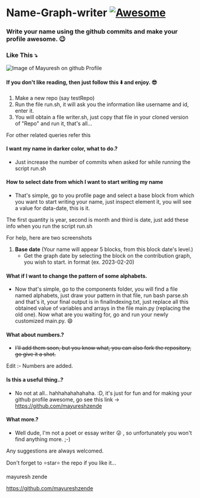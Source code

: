 # Name-Graph-writer [![Awesome](https://cdn.rawgit.com/sindresorhus/awesome/d7305f38d29fed78fa85652e3a63e154dd8e8829/media/badge.svg)](https://github.com/mayureshzende/name-graph)

### Write your name using the github commits and make your profile awesome. :wink:

### Like This :arrow_heading_down:

![Image of Mayuresh on github Profile](https://github.com/mayureshzende/name-graph/blob/master/img/mayreush-graph.png)

#### If you don't like reading, then just follow this :arrow_down: and enjoy. :sunglasses:

1. Make a new repo (say testRepo)
2. Run the file run.sh, it will ask you the information like username and id, enter it.
3. You will obtain a file writer.sh, just copy that file in your cloned version of "Repo" and run it, that's all...

For other related queries refer this

#### I want my name in darker color, what to do.?

- Just increase the number of commits when asked for while running the script run.sh

#### How to select date from which I want to start writing my name

- That's simple, go to you profile page and select a base block from which you want to start writing your name, just inspect element it, you will see a value for data-date, this is it.

The first quantity is year, second is month and third is date, just add these info when you run the script run.sh

For help, here are two screenshots

1. **Base date** (Your name will appear 5 blocks, from this block date's level.)
   - Get the graph date by selecting the block on the contribution graph, you wish to start. in format (ex. 2023-02-20)

#### What if I want to change the pattern of some alphabets.

- Now that's simple, go to the components folder, you will find a file named alphabets, just draw your pattern in that file, run bash parse.sh and that's it, your final output is in finalIndexing.txt, just replace all this obtained value of variables and arrays in the file main.py (replacing the old one). Now what are you waiting for, go and run your newly customized main.py. :smile:

#### What about numbers.?

- ~~I'll add them soon, but you know what, you can also fork the repository, go give it a shot.~~

Edit :- Numbers are added.

#### Is this a useful thing..?

- No not at all.. hahhahahahahaha. :D, it's just for fun and for making your github profile awesome, go see this link -> https://github.com/mayureshzende

#### What more.?

- Well dude, I'm not a poet or essay writer :stuck_out_tongue_winking_eye: , so unfortunately you won't find anything more. ;-)

Any suggestions are always welcomed.

Don't forget to :star:star:star: the repo if you like it...

mayuresh zende

https://github.com/mayureshzende

